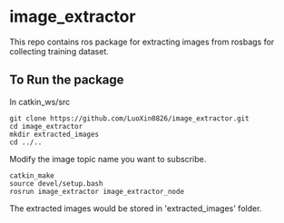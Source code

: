 # image_extractor
This repo contains ros package for extracting images from rosbags for collecting training dataset.

## To Run the package
In catkin_ws/src
```
git clone https://github.com/LuoXin0826/image_extractor.git
cd image_extractor
mkdir extracted_images
cd ../..
```
Modify the image topic name you want to subscribe.
```
catkin_make
source devel/setup.bash
rosrun image_extractor image_extractor_node
```
The extracted images would be stored in 'extracted_images' folder.
